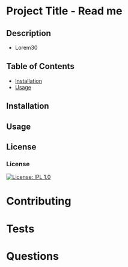 
# Project Title - Read me 




## Description 
 - Lorem30

## Table of Contents 
 * [Installation](#installation)
 * [Usage](#usage)

## Installation

## Usage 

## License

### License
[![License: IPL 1.0](https://img.shields.io/badge/License-IPL_1.0-blue.svg)](https://opensource.org/licenses/IPL-1.0)

# Contributing 

# Tests

# Questions 
